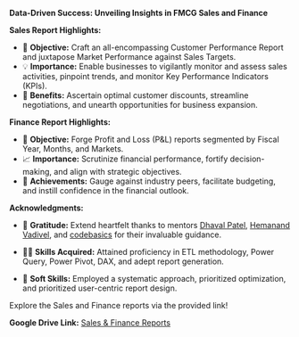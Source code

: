 **Data-Driven Success: Unveiling Insights in FMCG Sales and Finance**

**Sales Report Highlights:**
- 🎯 **Objective:** Craft an all-encompassing Customer Performance Report and juxtapose Market Performance against Sales Targets.
- 💡 **Importance:** Enable businesses to vigilantly monitor and assess sales activities, pinpoint trends, and monitor Key Performance Indicators (KPIs).
- 💼 **Benefits:** Ascertain optimal customer discounts, streamline negotiations, and unearth opportunities for business expansion.

**Finance Report Highlights:**
- 💼 **Objective:** Forge Profit and Loss (P&L) reports segmented by Fiscal Year, Months, and Markets.
- 📈 **Importance:** Scrutinize financial performance, fortify decision-making, and align with strategic objectives.
- 🎉 **Achievements:** Gauge against industry peers, facilitate budgeting, and instill confidence in the financial outlook.

**Acknowledgments:**
- 🙏 **Gratitude:** Extend heartfelt thanks to mentors [Dhaval Patel](linkedin.com/in/dhavalsays), [Hemanand Vadivel](linkedin.com/in/hemvad), and [codebasics](https://codebasics.io/) for their invaluable guidance.

- 👩‍💻 **Skills Acquired:** Attained proficiency in ETL methodology, Power Query, Power Pivot, DAX, and adept report generation.
- 🌟 **Soft Skills:** Employed a systematic approach, prioritized optimization, and prioritized user-centric report design.

Explore the Sales and Finance reports via the provided link!

**Google Drive Link:** [Sales & Finance Reports](https://drive.google.com/drive/folders/1udeswGl-LbckuLcxazad7R0YfMFs_a9h?usp=sharing)
